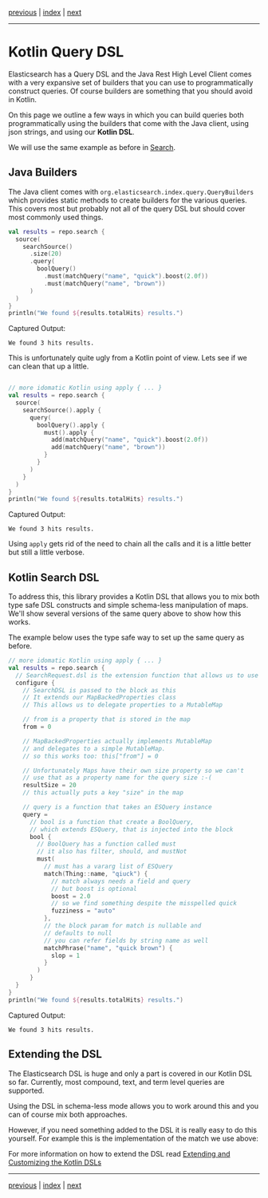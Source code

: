 [previous](search.md) | [index](index.md) | [next](coroutines.md)

___

# Kotlin Query DSL 

Elasticsearch has a Query DSL and the Java Rest High Level Client comes with a very expansive
set of builders that you can use to programmatically construct queries. Of course builders are 
something that you should avoid in Kotlin. 

On this page we outline a few ways in which you can build queries both programmatically using the builders
that come with the Java client, using json strings, and using our **Kotlin DSL**.

We will use the same example as before in [Search](search.md). 

## Java Builders

The Java client comes with `org.elasticsearch.index.query.QueryBuilders` which provides static methods 
to create builders for the various queries. This covers most but probably not all of the query DSL 
but should cover most commonly used things.

```kotlin
val results = repo.search {
  source(
    searchSource()
      .size(20)
      .query(
        boolQuery()
          .must(matchQuery("name", "quick").boost(2.0f))
          .must(matchQuery("name", "brown"))
      )
  )
}
println("We found ${results.totalHits} results.")
```

Captured Output:

```
We found 3 hits results.

```

This is unfortunately quite ugly from a Kotlin point of view. Lets see if we can clean that up a little.

```kotlin

// more idomatic Kotlin using apply { ... }
val results = repo.search {
  source(
    searchSource().apply {
      query(
        boolQuery().apply {
          must().apply {
            add(matchQuery("name", "quick").boost(2.0f))
            add(matchQuery("name", "brown"))
          }
        }
      )
    }
  )
}
println("We found ${results.totalHits} results.")
```

Captured Output:

```
We found 3 hits results.

```

Using `apply` gets rid of the need to chain all the calls and it is a little better but still a little verbose. 

## Kotlin Search DSL

To address this, this library provides a Kotlin DSL that allows you to mix both type safe DSL constructs 
and simple schema-less manipulation of maps. We'll show several versions of the same query above to
show how this works.

The example below uses the type safe way to set up the same query as before.

```kotlin
// more idomatic Kotlin using apply { ... }
val results = repo.search {
  // SearchRequest.dsl is the extension function that allows us to use the dsl.
  configure {
    // SearchDSL is passed to the block as this
    // It extends our MapBackedProperties class
    // This allows us to delegate properties to a MutableMap

    // from is a property that is stored in the map
    from = 0

    // MapBackedProperties actually implements MutableMap
    // and delegates to a simple MutableMap.
    // so this works too: this["from"] = 0

    // Unfortunately Maps have their own size property so we can't
    // use that as a property name for the query size :-(
    resultSize = 20
    // this actually puts a key "size" in the map

    // query is a function that takes an ESQuery instance
    query =
      // bool is a function that create a BoolQuery,
      // which extends ESQuery, that is injected into the block
      bool {
        // BoolQuery has a function called must
        // it also has filter, should, and mustNot
        must(
          // must has a vararg list of ESQuery
          match(Thing::name, "qiuck") {
            // match always needs a field and query
            // but boost is optional
            boost = 2.0
            // so we find something despite the misspelled quick
            fuzziness = "auto"
          },
          // the block param for match is nullable and
          // defaults to null
          // you can refer fields by string name as well
          matchPhrase("name", "quick brown") {
            slop = 1
          }
        )
      }
  }
}
println("We found ${results.totalHits} results.")
```

Captured Output:

```
We found 3 hits results.

```

## Extending the DSL

The Elasticsearch DSL is huge and only a part is covered in our Kotlin DSL so far. Currently, most 
compound, text, and term level queries are supported.

Using the DSL
in schema-less mode allows you to work around this and you can of course mix both approaches.

However, if you need something added to the DSL it is really easy to do this yourself. For example 
this is the implementation of the match we use above: 

For more information on how to extend the DSL read [Extending and Customizing the Kotlin DSLs](dsl-customization.md)


___

[previous](search.md) | [index](index.md) | [next](coroutines.md)

